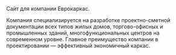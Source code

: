 Сайт для компании Еврокаркас.

Компания специализируется на разработке проектно-сметной документации всех типов жилых домов, торгово-офисных и промышленных зданий, многофункциональных центров на современном уровне.
Главное преимущество компании в проектировании — эффективный экономичный каркас.
